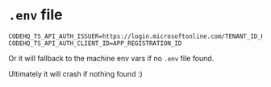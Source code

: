 # `.env` file

```
CODEHQ_TS_API_AUTH_ISSUER=https://login.microsoftonline.com/TENANT_ID_HERE/v2.0
CODEHQ_TS_API_AUTH_CLIENT_ID=APP_REGISTRATION_ID
```

Or it will fallback to the machine env vars if no `.env` file found.

Ultimately it will crash if nothing found :)
